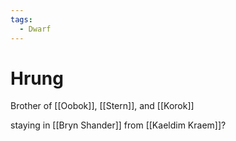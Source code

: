 ```yaml
---
tags:
  - Dwarf
---
```

# Hrung 

Brother of [[Oobok]], [[Stern]], and [[Korok]]

staying in [[Bryn Shander]]
from [[Kaeldim Kraem]]?